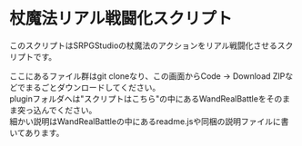 # 杖魔法リアル戦闘化スクリプト
このスクリプトはSRPGStudioの杖魔法のアクションをリアル戦闘化させるスクリプトです。


ここにあるファイル群はgit cloneなり、この画面からCode -> Download ZIPなどでまるごとダウンロードしてください。  
pluginフォルダへは"スクリプトはこちら"の中にあるWandRealBattleをそのまま突っ込んでください。  
細かい説明はWandRealBattleの中にあるreadme.jsや同梱の説明ファイルに書いてあります。  
